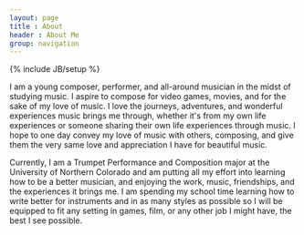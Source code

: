 ```yaml
---
layout: page
title : About
header : About Me
group: navigation
---
```

{% include JB/setup %}

I am a young composer, performer, and all-around musician in the midst of studying music. I aspire to compose for video games, movies, and for the sake of my love of music. I love the journeys, adventures, and wonderful experiences music brings me through, whether it's from my own life experiences or someone sharing their own life experiences through music. I hope to one day convey my love of music with others, composing, and give them the very same love and appreciation I have for beautiful music. 

Currently, I am a Trumpet Performance and Composition major at the University of Northern Colorado and am putting all my effort into learning how to be a better musician, and enjoying the work, music, friendships, and the experiences it brings me. I am spending my school time learning how to write better for instruments and in as many styles as possible so I will be equipped to fit any setting in games, film, or any other job I might have, the best I see possible. 

